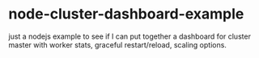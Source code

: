 # node-cluster-dashboard-example
just a nodejs example to see if I can put together a dashboard for cluster master with worker stats, graceful restart/reload, scaling options.
